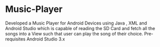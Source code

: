 # Music-Player
Developed a Music Player for Android Devices using Java , XML and Android Studio which is capable of reading the SD Card and fetch all the songs into a View such that user can play the song of their choice. 
Pre-requisites
  Android Studio 3.x
